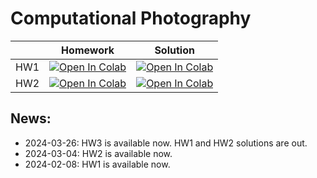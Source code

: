 # Computational Photography

|     | Homework | Solution |
|-----|----------|----------|
| HW1 |     [![Open In Colab](https://colab.research.google.com/assets/colab-badge.svg)](https://colab.research.google.com/github/IVRL/CS413-ComputationalPhotography/blob/main/Homework%201%20Basics%20Image%20Formation/Basics_Image_Formation.ipynb)      |     [![Open In Colab](https://colab.research.google.com/assets/colab-badge.svg)](https://colab.research.google.com/github/IVRL/CS413-ComputationalPhotography/blob/main/Homework%201%20Basics%20Image%20Formation/Basics_Image_Formation_Solutions.ipynb)     |
| HW2 |      [![Open In Colab](https://colab.research.google.com/assets/colab-badge.svg)](https://colab.research.google.com/github/IVRL/CS413-ComputationalPhotography/blob/main/Homework%202%20Color%20Science/Color_Science.ipynb)     |    [![Open In Colab](https://colab.research.google.com/assets/colab-badge.svg)](https://colab.research.google.com/github/IVRL/CS413-ComputationalPhotography/blob/main/Homework%202%20Color%20Science/Color_Science_Solutions.ipynb)      | HW3 | [![Open In Colab](https://colab.research.google.com/assets/colab-badge.svg)](https://colab.research.google.com/github/IVRL/CS413-ComputationalPhotography/blob/main/Homework%203%20Simplified%20Camera%20Pipeline/SimplifiedCameraPipeline.ipynb) | 2024-04-26 |


## News: 
- 2024-03-26: HW3 is available now. HW1 and HW2 solutions are out.
- 2024-03-04: HW2 is available now.
- 2024-02-08: HW1 is available now.



